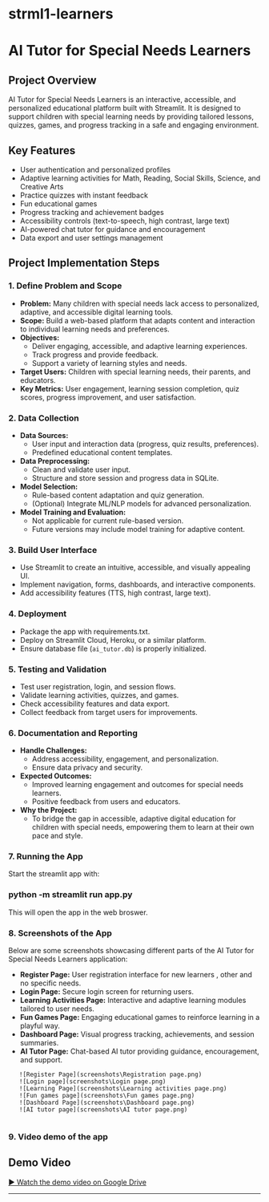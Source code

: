 # strml1-learners
# AI Tutor for Special Needs Learners

## Project Overview

AI Tutor for Special Needs Learners is an interactive, accessible, and personalized educational platform built with Streamlit. It is designed to support children with special learning needs by providing tailored lessons, quizzes, games, and progress tracking in a safe and engaging environment.

## Key Features

- User authentication and personalized profiles
- Adaptive learning activities for Math, Reading, Social Skills, Science, and Creative Arts
- Practice quizzes with instant feedback
- Fun educational games
- Progress tracking and achievement badges
- Accessibility controls (text-to-speech, high contrast, large text)
- AI-powered chat tutor for guidance and encouragement
- Data export and user settings management

## Project Implementation Steps

### 1. Define Problem and Scope

- **Problem:** Many children with special needs lack access to personalized, adaptive, and accessible digital learning tools.
- **Scope:** Build a web-based platform that adapts content and interaction to individual learning needs and preferences.
- **Objectives:** 
  - Deliver engaging, accessible, and adaptive learning experiences.
  - Track progress and provide feedback.
  - Support a variety of learning styles and needs.
- **Target Users:** Children with special learning needs, their parents, and educators.
- **Key Metrics:** User engagement, learning session completion, quiz scores, progress improvement, and user satisfaction.

### 2. Data Collection

- **Data Sources:** 
  - User input and interaction data (progress, quiz results, preferences).
  - Predefined educational content templates.
- **Data Preprocessing:** 
  - Clean and validate user input.
  - Structure and store session and progress data in SQLite.
- **Model Selection:** 
  - Rule-based content adaptation and quiz generation.
  - (Optional) Integrate ML/NLP models for advanced personalization.
- **Model Training and Evaluation:** 
  - Not applicable for current rule-based version.
  - Future versions may include model training for adaptive content.

### 3. Build User Interface

- Use Streamlit to create an intuitive, accessible, and visually appealing UI.
- Implement navigation, forms, dashboards, and interactive components.
- Add accessibility features (TTS, high contrast, large text).

### 4. Deployment

- Package the app with requirements.txt.
- Deploy on Streamlit Cloud, Heroku, or a similar platform.
- Ensure database file (`ai_tutor.db`) is properly initialized.

### 5. Testing and Validation

- Test user registration, login, and session flows.
- Validate learning activities, quizzes, and games.
- Check accessibility features and data export.
- Collect feedback from target users for improvements.

### 6. Documentation and Reporting

- **Handle Challenges:** 
  - Address accessibility, engagement, and personalization.
  - Ensure data privacy and security.
- **Expected Outcomes:** 
  - Improved learning engagement and outcomes for special needs learners.
  - Positive feedback from users and educators.
- **Why the Project:** 
  - To bridge the gap in accessible, adaptive digital education for children with special needs, empowering them to learn at their own pace and style.

### 7. Running the App
Start the streamlit app with:

### python -m streamlit run app.py

This will open the app in the web broswer.


### 8. Screenshots of the App

Below are some screenshots showcasing different parts of the AI Tutor for Special Needs Learners application:

- **Register Page:** User registration interface for new learners , other and no specific needs.
- **Login Page:** Secure login screen for returning users.
- **Learning Activities Page:** Interactive and adaptive learning modules tailored to user needs.
- **Fun Games Page:** Engaging educational games to reinforce learning in a playful way.
- **Dashboard Page:** Visual progress tracking, achievements, and session summaries.
- **AI Tutor Page:** Chat-based AI tutor providing guidance, encouragement, and support.

```
   ![Register Page](screenshots\Registration page.png)
   ![Login page](screenshots\Login page.png)
   ![Learning Page](screenshots\Learning activities page.png)
   ![Fun games page](screenshots\Fun games page.png)
   ![Dashboard Page](screenshots\Dashboard page.png)
   ![AI tutor page](screenshots\AI tutor page.png)
   
   ```
### 9. Video demo of the app
  ## Demo Video

[▶️ Watch the demo video on Google Drive](https://drive.google.com/file/d/1LKNTwmIv0T8URkt7nH9Az5Iqo1ngu0DK/view?usp=sharing)


---

